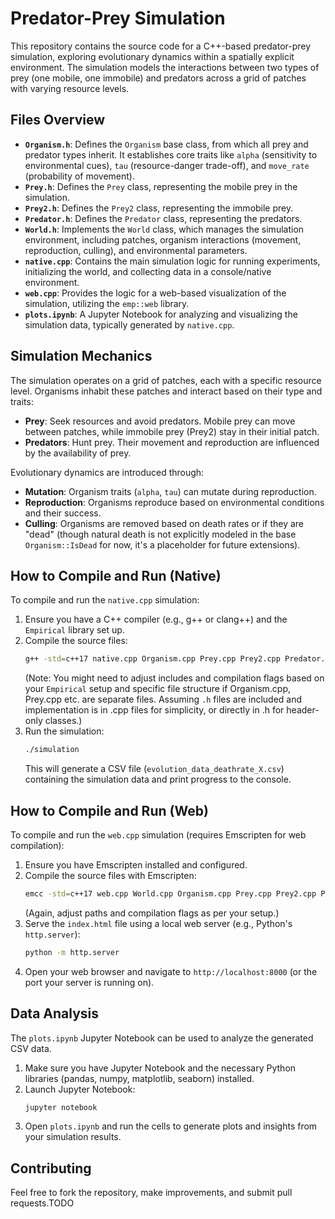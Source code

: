 # Predator-Prey Simulation

This repository contains the source code for a C++-based predator-prey simulation, exploring evolutionary dynamics within a spatially explicit environment. The simulation models the interactions between two types of prey (one mobile, one immobile) and predators across a grid of patches with varying resource levels.

## Files Overview

* **`Organism.h`**: Defines the `Organism` base class, from which all prey and predator types inherit. It establishes core traits like `alpha` (sensitivity to environmental cues), `tau` (resource-danger trade-off), and `move_rate` (probability of movement).
* **`Prey.h`**: Defines the `Prey` class, representing the mobile prey in the simulation.
* **`Prey2.h`**: Defines the `Prey2` class, representing the immobile prey.
* **`Predator.h`**: Defines the `Predator` class, representing the predators.
* **`World.h`**: Implements the `World` class, which manages the simulation environment, including patches, organism interactions (movement, reproduction, culling), and environmental parameters.
* **`native.cpp`**: Contains the main simulation logic for running experiments, initializing the world, and collecting data in a console/native environment.
* **`web.cpp`**: Provides the logic for a web-based visualization of the simulation, utilizing the `emp::web` library.
* **`plots.ipynb`**: A Jupyter Notebook for analyzing and visualizing the simulation data, typically generated by `native.cpp`.

## Simulation Mechanics

The simulation operates on a grid of patches, each with a specific resource level. Organisms inhabit these patches and interact based on their type and traits:

* **Prey**: Seek resources and avoid predators. Mobile prey can move between patches, while immobile prey (Prey2) stay in their initial patch.
* **Predators**: Hunt prey. Their movement and reproduction are influenced by the availability of prey.

Evolutionary dynamics are introduced through:

* **Mutation**: Organism traits (`alpha`, `tau`) can mutate during reproduction.
* **Reproduction**: Organisms reproduce based on environmental conditions and their success.
* **Culling**: Organisms are removed based on death rates or if they are "dead" (though natural death is not explicitly modeled in the base `Organism::IsDead` for now, it's a placeholder for future extensions).

## How to Compile and Run (Native)

To compile and run the `native.cpp` simulation:

1.  Ensure you have a C++ compiler (e.g., g++ or clang++) and the `Empirical` library set up.
2.  Compile the source files:
    ```bash
    g++ -std=c++17 native.cpp Organism.cpp Prey.cpp Prey2.cpp Predator.cpp World.cpp -o simulation
    ```
    (Note: You might need to adjust includes and compilation flags based on your `Empirical` setup and specific file structure if Organism.cpp, Prey.cpp etc. are separate files. Assuming `.h` files are included and implementation is in .cpp files for simplicity, or directly in .h for header-only classes.)
3.  Run the simulation:
    ```bash
    ./simulation
    ```
    This will generate a CSV file (`evolution_data_deathrate_X.csv`) containing the simulation data and print progress to the console.

## How to Compile and Run (Web)

To compile and run the `web.cpp` simulation (requires Emscripten for web compilation):

1.  Ensure you have Emscripten installed and configured.
2.  Compile the source files with Emscripten:
    ```bash
    emcc -std=c++17 web.cpp World.cpp Organism.cpp Prey.cpp Prey2.cpp Predator.cpp -o index.html -s USE_SDL=2 -s WASM=1
    ```
    (Again, adjust paths and compilation flags as per your setup.)
3.  Serve the `index.html` file using a local web server (e.g., Python's `http.server`):
    ```bash
    python -m http.server
    ```
4.  Open your web browser and navigate to `http://localhost:8000` (or the port your server is running on).

## Data Analysis

The `plots.ipynb` Jupyter Notebook can be used to analyze the generated CSV data.
1.  Make sure you have Jupyter Notebook and the necessary Python libraries (pandas, numpy, matplotlib, seaborn) installed.
2.  Launch Jupyter Notebook:
    ```bash
    jupyter notebook
    ```
3.  Open `plots.ipynb` and run the cells to generate plots and insights from your simulation results.

## Contributing

Feel free to fork the repository, make improvements, and submit pull requests.TODO